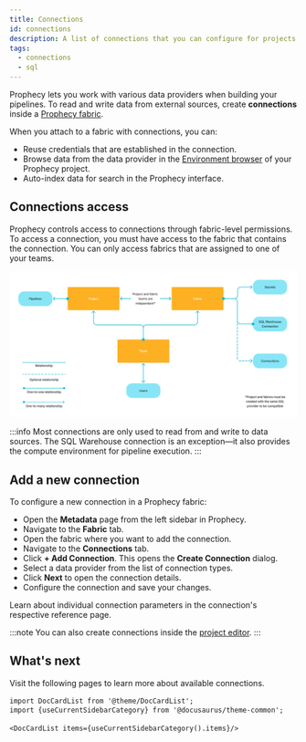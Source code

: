```yaml
---
title: Connections
id: connections
description: A list of connections that you can configure for projects
tags:
  - connections
  - sql
---
```


Prophecy lets you work with various data providers when building your pipelines. To read and write data from external sources, create **connections** inside a [Prophecy fabric](/administration/fabrics/prophecy-fabrics/).

When you attach to a fabric with connections, you can:

- Reuse credentials that are established in the connection.
- Browse data from the data provider in the [Environment browser](docs/getting-started/concepts/project.md#project-editor) of your Prophecy project.
- Auto-index data for search in the Prophecy interface.

## Connections access

Prophecy controls access to connections through fabric-level permissions. To access a connection, you must have access to the fabric that contains the connection. You can only access fabrics that are assigned to one of your teams.

![Connections access diagram](img/connections-fabrics-projects.png)

:::info
Most connections are only used to read from and write to data sources. The SQL Warehouse connection is an exception—it also provides the compute environment for pipeline execution.
:::

## Add a new connection

To configure a new connection in a Prophecy fabric:

- Open the **Metadata** page from the left sidebar in Prophecy.
- Navigate to the **Fabric** tab.
- Open the fabric where you want to add the connection.
- Navigate to the **Connections** tab.
- Click **+ Add Connection**. This opens the **Create Connection** dialog.
- Select a data provider from the list of connection types.
- Click **Next** to open the connection details.
- Configure the connection and save your changes.

Learn about individual connection parameters in the connection's respective reference page.

:::note
You can also create connections inside the [project editor](/analysts/connections).
:::

## What's next

Visit the following pages to learn more about available connections.

```mdx-code-block
import DocCardList from '@theme/DocCardList';
import {useCurrentSidebarCategory} from '@docusaurus/theme-common';

<DocCardList items={useCurrentSidebarCategory().items}/>
```
